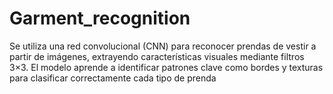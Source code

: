 # Garment_recognition
Se utiliza una red convolucional (CNN) para reconocer prendas de vestir a partir de imágenes, extrayendo características visuales mediante filtros 3×3. El modelo aprende a identificar patrones clave como bordes y texturas para clasificar correctamente cada tipo de prenda
